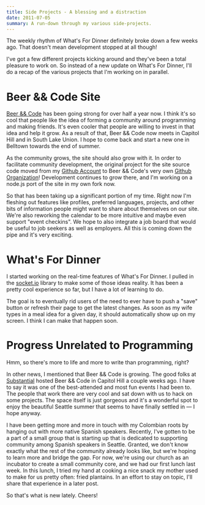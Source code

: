 ```yaml
---
title: Side Projects - A blessing and a distraction
date: 2011-07-05
summary: A run-down through my various side-projects.
---
```


The weekly rhythm of What's For Dinner definitely broke down a few weeks ago. That doesn't mean development stopped at all though!

I've got a few different projects kicking around and they've been a total pleasure to work on. So instead of a new update on What's For Dinner, I'll do a recap of the various projects that I'm working on in parallel.

# Beer && Code Site

[Beer && Code](http://seattle.beerandcode.org) has been going strong for over half a year now. I think it's so cool that people like the idea of forming a community around programming and making friends. It's even cooler that people are willing to invest in that idea and help it grow. As a result of that, Beer &amp;&amp; Code now meets in Capitol Hill and in South Lake Union. I hope to come back and start a new one in Belltown towards the end of summer.

As the community grows, the site should also grow with it. In order to facilitate community development, the original project for the site source code moved from my [Github Account](https://github.com/TheDahv) to Beer && Code's very own [Github Organization](https://github.com/BeerAndCodeSeattle/BeerAndCode)! Development continues to grow there, and I'm working on a node.js port of the site in my own fork now.

So that has been taking up a significant portion of my time. Right now I'm fleshing out features like profiles, preferred languages, projects, and other bits of information people might want to share about themselves on our site. We're also reworking the calendar to be more intuitive and maybe even support "event checkins". We hope to also integrate a job board that would be useful to job seekers as well as employers. All this is coming down the pipe and it's very exciting.

# What's For Dinner

I started working on the real-time features of What's For Dinner. I pulled in the [socket.io](http://socket.io/) library to make some of those ideas reality. It has been a pretty cool experience so far, but I have a lot of learning to do.

The goal is to eventually rid users of the need to ever have to push a "save" button or refresh their page to get the latest changes. As soon as my wife types in a meal idea for a given day, it should automatically show up on my screen. I think I can make that happen soon.

# Progress Unrelated to Programming

Hmm, so there's more to life and more to write than programming, right?

In other news, I mentioned that Beer && Code is growing. The good folks at [Substantial](http://substantial.com/) hosted Beer && Code in Capitol Hill a couple weeks ago. I have to say it was one of the best-attended and most fun events I had been to. The people that work there are very cool and sat down with us to hack on some projects. The space itself is just gorgeous and it's a wonderful spot to enjoy the beautiful Seattle summer that seems to have finally settled in &mdash; I hope anyway.

I have been getting more and more in touch with my Colombian roots by hanging out with more native Spanish speakers. Recently, I've gotten to be a part of a small group that is starting up that is dedicated to supporting community among Spanish speakers in Seattle. Granted, we don't know exactly what the rest of the community already looks like, but we're hoping to learn more and bridge the gap. For now, we're using our church as an incubator to create a small community core, and we had our first lunch last week. In this lunch, I tried my hand at cooking a nice snack my mother used to make for us pretty often: fried plantains. In an effort to stay on topic, I'll share that experience in a later post.

So that's what is new lately. Cheers!
